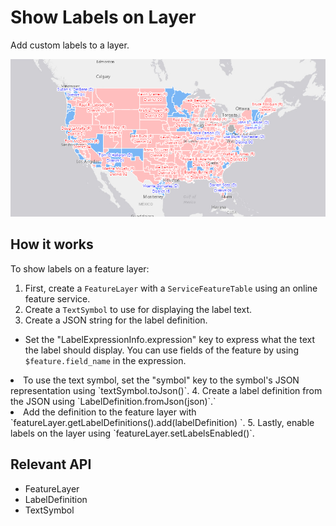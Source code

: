 # Show Labels on Layer

Add custom labels to a layer.

![](ShowLabelsOnLayer.png)

## How it works

To show labels on a feature layer:


 1. First, create a `FeatureLayer` with a `ServiceFeatureTable` using an online feature 
 service.
 2. Create a `TextSymbol` to use for displaying the label text.
 3. Create a JSON string for the label definition.
  
*   Set the "LabelExpressionInfo.expression" key to express what the text the label should display. You can 
  use fields of the feature by using `$feature.field_name` in the expression.
  <li>To use the text symbol, set the "symbol" key to the symbol's JSON representation using `textSymbol.toJson()`.
 4. Create a label definition from the JSON using `LabelDefinition.fromJson(json)`.`
 <li>Add the definition to the feature layer with `featureLayer.getLabelDefinitions().add(labelDefinition)
 `.
 5. Lastly, enable labels on the layer using `featureLayer.setLabelsEnabled()`.


## Relevant API


 *   FeatureLayer
 *   LabelDefinition
 *   TextSymbol

